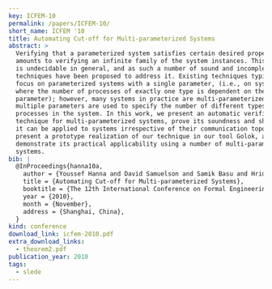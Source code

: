 ```yaml
---
key: ICFEM-10
permalink: /papers/ICFEM-10/
short_name: ICFEM '10
title: Automating Cut-off for Multi-parameterized Systems
abstract: >
  Verifying that a parameterized system satisfies certain desired properties
  amounts to verifying an infinite family of the system instances. This problem
  is undecidable in general, and as such a number of sound and incomplete
  techniques have been proposed to address it. Existing techniques typically
  focus on parameterized systems with a single parameter, (i.e., on systems
  where the number of processes of exactly one type is dependent on the
  parameter); however, many systems in practice are multi-parameterized, where
  multiple parameters are used to specify the number of different types of
  processes in the system. In this work, we present an automatic verification
  technique for multi-parameterized systems, prove its soundness and show that
  it can be applied to systems irrespective of their communication topology. We
  present a prototype realization of our technique in our tool Golok, and
  demonstrate its practical applicability using a number of multi-parameterized
  systems.
bib: |
  @InProceedings{hanna10a,
    author = {Youssef Hanna and David Samuelson and Samik Basu and Hridesh Rajan},
    title = {Automating Cut-off for Multi-parameterized Systems},
    booktitle = {The 12th International Conference on Formal Engineering Methods (ICFEM 2010)},
    year = {2010},
    month = {November},
    address = {Shanghai, China},
  }
kind: conference
download_link: icfem-2010.pdf
extra_download_links:
  - theorem2.pdf
publication_year: 2010
tags:
  - slede
---
```

